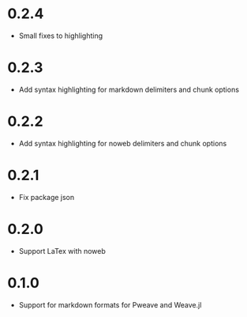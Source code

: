 
# 0.2.4
  - Small fixes to highlighting

# 0.2.3
  - Add syntax highlighting for markdown delimiters and chunk options

# 0.2.2
  - Add syntax highlighting for noweb delimiters and chunk options

# 0.2.1
  - Fix package json

# 0.2.0
  - Support LaTex with noweb

# 0.1.0
  - Support for markdown formats for Pweave and Weave.jl
